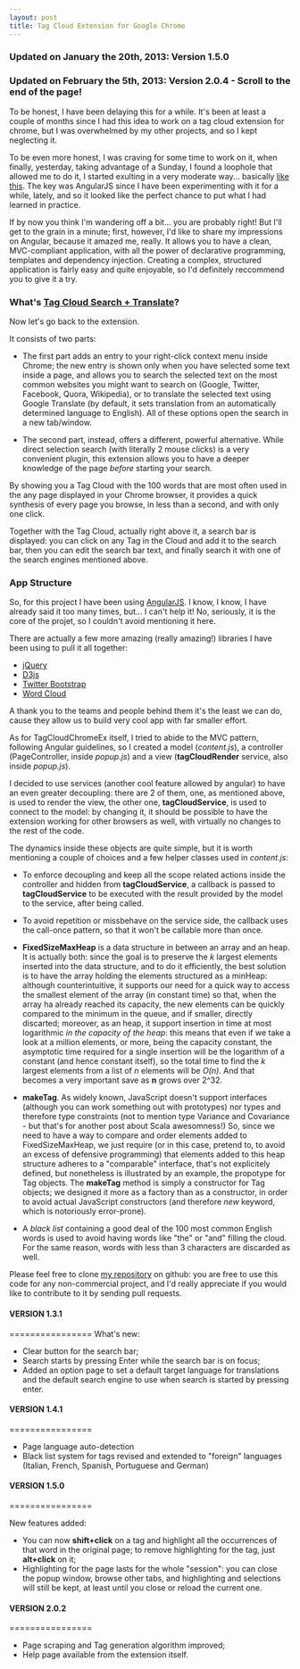 ```yaml
---
layout: post
title: Tag Cloud Extension for Google Chrome
---
```

### Updated on January the 20th, 2013: Version 1.5.0
### Updated on February the 5th, 2013: Version 2.0.4 - Scroll to the end of the page!

To be honest, I have been delaying this for a while. It's been at least a couple of months since I had this idea to work on a tag cloud extension for chrome, but I was overwhelmed by my other projects, and so I kept neglecting it.

To be even more honest, I was craving for some time to work on it, when finally, yesterday, taking advantage of a Sunday, I found a loophole that allowed me to do it, I started exulting in a very moderate way... basically [like this](https://www.youtube.com/watch?v=z-6bc_IvB5M).
The key was AngularJS since I have been experimenting with it for a while, lately, and so it looked like the perfect chance to put what I had learned in practice.

If by now you think I'm wandering off a bit... you are probably right! But I'll get to the grain in a minute; first, however, I'd like to share my impressions on Angular, because it amazed me, really.
It allows you to have a clean, MVC-compliant application, with all the power of declarative programming, templates and dependency injection.
Creating a complex, structured application is fairly easy and quite enjoyable, so I'd definitely reccommend you to give it a try.

### What's [Tag Cloud Search + Translate](https://chrome.google.com/webstore/detail/tag-cloud-search-%20-transl/chffjcnjklkbamfkpmjmggckeglnbkio?hl=it&gl=IT)?

Now let's go back to the extension.

It consists of two parts:

* The first part adds an entry to your right-click context menu inside Chrome; the new entry is shown only when you have selected some text inside a page, and allows you to search the selected text on the most common websites you might want to search on (Google, Twitter, Facebook, Quora, Wikipedia), or to translate the selected text using Google Translate (by default, it sets translation from an automatically determined language to English). All of these options open the search in a new tab/window.

* The second part, instead, offers a different, powerful alternative. While direct selection search (with literally 2 mouse clicks) is a very convenient plugin, this extension allows you to have a deeper knowledge of the page _before_ starting your search.

By showing you a Tag Cloud with the 100 words that are most often used in the any page displayed in your Chrome browser, it provides a quick synthesis of every page you browse, in less than a second, and with only one click.

Together with the Tag Cloud, actually right above it, a search bar is displayed: you can click on any Tag in the Cloud and add it to the search bar, then you can edit the search bar text, and finally search it with one of the search engines mentioned above.


### App Structure

So, for this project I have been using [AngularJS](http://angularjs.org/). I know, I know, I have already said it too many times, but... I can't help it!
No, seriously, it is the core of the projet, so I couldn't avoid mentioning it here.

There are actually a few more amazing (really amazing!) libraries I have been using to pull it all together:

* [jQuery](http://jquery.com/)
* [D3js](http://d3js.org/)
* [Twitter Bootstrap](http://twitter.github.com/bootstrap/index.html)
* [Word Cloud](https://github.com/jasondavies/d3-cloud)

A thank you to the teams and people behind them it's the least we can do, cause they allow us to build very cool app with far smaller effort.

As for TagCloudChromeEx itself, I tried to abide to the MVC pattern, following Angular guidelines, so I created a model (_content.js_), a controller (PageController, inside _popup.js_) and a view (__tagCloudRender__ service, also inside _popup.js_).

I decided to use services (another cool feature allowed by angular) to have an even greater decoupling: there are 2 of them, one, as mentioned above, is used to render the view, the other one, __tagCloudService__, is used to connect to the model: by changing it, it should be possible to have the extension working for other browsers as well, with virtually no changes to the rest of the code.

The dynamics inside these objects are quite simple, but it is worth mentioning a couple of choices and a few helper classes used in _content.js_: 

* To enforce decoupling and keep all the scope related actions inside the controller and hidden from __tagCloudService__, a callback is passed to __tagCloudService__ to be executed with the result provided by the model to the service, after being called.

* To avoid repetition or missbehave on the service side, the callback uses the call-once pattern, so that it won't be callable more than once.

* **FixedSizeMaxHeap** is a data structure in between an array and an heap. It is actually both: since the goal is to preserve the _k_ largest elements inserted into the data structure, and to do it efficiently, the best solution is to have the array holding the elements structured as a minHeap: although counterintuitive, it supports our need for a quick way to access the smallest element of the array (in constant time) so that, when the array ha already reached its capacity, the new elements can be quickly compared to the minimum in the queue, and if smaller, directly discarted; moreover, as an heap, it support insertion in time at most logarithmic *in the capacity of the heap*: this means that even if we take a look at a million elements, or more, being the capacity constant, the asymptotic time required for a single insertion will be the logarithm of a constant (and hence constant itself), so the total time to find the _k_ largest elements from a list of _n_ elements will be _O(n)_. And that becomes a very important save as __n__ grows over 2^32.
	
* **makeTag**. As widely known, JavaScript doesn't support interfaces (although you can work something out with prototypes) nor types and therefore type constraints (not to mention type Variance and Covariance - but that's for another post about Scala awesomness!)
So, since we need to have a way to compare and order elements added to FixedSizeMaxHeap, we just require (or in this case, pretend to, to avoid an excess of defensive programming) that elements added to this heap structure adheres to a "comparable" interface, that's not explicitely defined, but nonetheless is illustrated by an example, the propotype for Tag objects. The **makeTag** method is simply a constructor for Tag objects; we designed it more as a factory than as a constructor, in order to avoid actual JavaScript constructors (and therefore _new_ keyword, which is notoriously error-prone).

* A _black list_ containing a good deal of the 100 most common English words is used to avoid having words like "the" or "and" filling the cloud. For the same reason, words with less than 3 characters are discarded as well.

Please feel free to clone [my repository](http://goo.gl/Lrqiq) on github: you are free to use this code for any non-commercial project, and I'd really appreciate if you would like to contribute to it by sending pull requests.


#### VERSION 1.3.1
================
What's new:

  * Clear button for the search bar;
  * Search starts by pressing Enter while the search bar is on focus;
  * Added an option page to set a default target language for translations and the default search engine to use when search is started by pressing enter.

#### VERSION 1.4.1
================

* Page language auto-detection
* Black list system for tags revised and extended to "foreign" languages (Italian, French, Spanish, Portuguese and German)

#### VERSION 1.5.0
================

New features added:

* You can now <b>shift+click</b> on a tag and highlight all the occurrences of that word in the original page; to remove highlighting for the tag, just <b>alt+click</b> on it;
* Highlighting for the page lasts for the whole "session": you can close the popup window, browse other tabs, and highlighting and selections will still be kept, at least until you close or reload the current one.

#### VERSION 2.0.2
================

* Page scraping and Tag generation algorithm improved;
* Help page available from the extension itself.